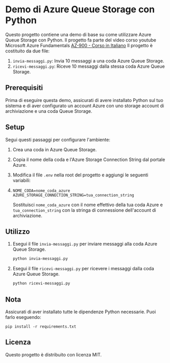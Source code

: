 Demo di Azure Queue Storage con Python
======================================

Questo progetto contiene una demo di base su come utilizzare Azure Queue Storage con Python. 
Il progetto fa parte del video corso youtube Microsoft Azure Fundamentals [AZ-900 -  Corso in Italiano](https://www.youtube.com/playlist?list=PLrRt9ahDqfrhB6UqzIsIyWopc65otTIRB)
Il progetto è costituito da due file:

1.  `invia-messaggi.py`: Invia 10 messaggi a una coda Azure Queue Storage.
2.  `ricevi-messaggi.py`: Riceve 10 messaggi dalla stessa coda Azure Queue Storage.

Prerequisiti
------------

Prima di eseguire questa demo, assicurati di avere installato Python sul tuo sistema e di aver configurato un account Azure con uno storage account di archiviazione e una coda Queue Storage.

Setup
-----

Segui questi passaggi per configurare l'ambiente:

1.  Crea una coda in Azure Queue Storage.
    
2.  Copia il nome della coda e l'Azure Storage Connection String dal portale Azure.
    
3.  Modifica il file `.env` nella root del progetto e aggiungi le seguenti variabili:
4.  
    ```
    NOME_CODA=nome_coda_azure 
    AZURE_STORAGE_CONNECTION_STRING=tua_connection_string
    ```
    Sostituisci `nome_coda_azure` con il nome effettivo della tua coda Azure e `tua_connection_string` con la stringa di connessione dell'account di archiviazione.
    

Utilizzo
--------

1.  Esegui il file `invia-messaggi.py` per inviare messaggi alla coda Azure Queue Storage.
    ```bash
    python invia-messaggi.py
    ```
2.  Esegui il file `ricevi-messaggi.py` per ricevere i messaggi dalla coda Azure Queue Storage. 
    
    ```bash
    python ricevi-messaggi.py
    ```
    

Nota
----

Assicurati di aver installato tutte le dipendenze Python necessarie. Puoi farlo eseguendo:

`pip install -r requirements.txt`

Licenza
-------

Questo progetto è distribuito con licenza MIT.